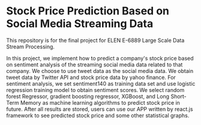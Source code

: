 # Stock Price Prediction Based on Social Media Streaming Data
This repository is for the final project for ELEN E-6889 Large Scale Data Stream Processing.      


In this project, we implement how to predict a company's stock price based on sentiment analysis of the streaming social media data related to that company. We choose to use tweet data as the social media data. We obtain tweet data by Twitter API and stock price data by yahoo finance. For sentiment analysis, we set sentiment140 as training data set and use logistic regression training model to obtain sentiment scores. We select random forest Regressor, gradient boosting regressor, XGBoost, and Long Short-Term Memory as machine learning algorithms to predict stock price in future. After all results are stored, users can use our APP written by react.js framework to see predicted stock price and some other statistical graphs.
